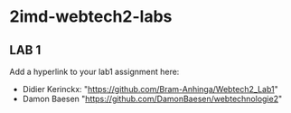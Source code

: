 # 2imd-webtech2-labs

## LAB 1
Add a hyperlink to your lab1 assignment here:

* Didier Kerinckx: "https://github.com/Bram-Anhinga/Webtech2_Lab1"
* Damon Baesen "https://github.com/DamonBaesen/webtechnologie2"
